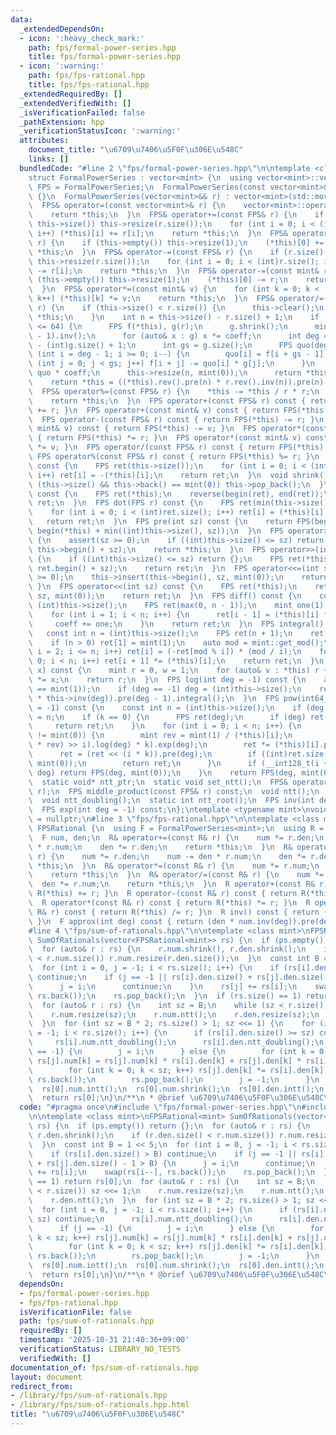 ```yaml
---
data:
  _extendedDependsOn:
  - icon: ':heavy_check_mark:'
    path: fps/formal-power-series.hpp
    title: fps/formal-power-series.hpp
  - icon: ':warning:'
    path: fps/fps-rational.hpp
    title: fps/fps-rational.hpp
  _extendedRequiredBy: []
  _extendedVerifiedWith: []
  _isVerificationFailed: false
  _pathExtension: hpp
  _verificationStatusIcon: ':warning:'
  attributes:
    document_title: "\u6709\u7406\u5F0F\u306E\u548C"
    links: []
  bundledCode: "#line 2 \"fps/formal-power-series.hpp\"\n\ntemplate <class mint>\n\
    struct FormalPowerSeries : vector<mint> {\n  using vector<mint>::vector;\n  using\
    \ FPS = FormalPowerSeries;\n  FormalPowerSeries(const vector<mint>& r) : vector<mint>(r)\
    \ {}\n  FormalPowerSeries(vector<mint>&& r) : vector<mint>(std::move(r)) {}\n\
    \  FPS& operator=(const vector<mint>& r) {\n    vector<mint>::operator=(r);\n\
    \    return *this;\n  }\n  FPS& operator+=(const FPS& r) {\n    if (r.size() >\
    \ this->size()) this->resize(r.size());\n    for (int i = 0; i < (int)r.size();\
    \ i++) (*this)[i] += r[i];\n    return *this;\n  }\n  FPS& operator+=(const mint&\
    \ r) {\n    if (this->empty()) this->resize(1);\n    (*this)[0] += r;\n    return\
    \ *this;\n  }\n  FPS& operator-=(const FPS& r) {\n    if (r.size() > this->size())\
    \ this->resize(r.size());\n    for (int i = 0; i < (int)r.size(); i++) (*this)[i]\
    \ -= r[i];\n    return *this;\n  }\n  FPS& operator-=(const mint& r) {\n    if\
    \ (this->empty()) this->resize(1);\n    (*this)[0] -= r;\n    return *this;\n\
    \  }\n  FPS& operator*=(const mint& v) {\n    for (int k = 0; k < (int)this->size();\
    \ k++) (*this)[k] *= v;\n    return *this;\n  }\n  FPS& operator/=(const FPS&\
    \ r) {\n    if (this->size() < r.size()) {\n      this->clear();\n      return\
    \ *this;\n    }\n    int n = this->size() - r.size() + 1;\n    if ((int)r.size()\
    \ <= 64) {\n      FPS f(*this), g(r);\n      g.shrink();\n      mint coeff = g.at(g.size()\
    \ - 1).inv();\n      for (auto& x : g) x *= coeff;\n      int deg = (int)f.size()\
    \ - (int)g.size() + 1;\n      int gs = g.size();\n      FPS quo(deg);\n      for\
    \ (int i = deg - 1; i >= 0; i--) {\n        quo[i] = f[i + gs - 1];\n        for\
    \ (int j = 0; j < gs; j++) f[i + j] -= quo[i] * g[j];\n      }\n      *this =\
    \ quo * coeff;\n      this->resize(n, mint(0));\n      return *this;\n    }\n\
    \    return *this = ((*this).rev().pre(n) * r.rev().inv(n)).pre(n).rev();\n  }\n\
    \  FPS& operator%=(const FPS& r) {\n    *this -= *this / r * r;\n    shrink();\n\
    \    return *this;\n  }\n  FPS operator+(const FPS& r) const { return FPS(*this)\
    \ += r; }\n  FPS operator+(const mint& v) const { return FPS(*this) += v; }\n\
    \  FPS operator-(const FPS& r) const { return FPS(*this) -= r; }\n  FPS operator-(const\
    \ mint& v) const { return FPS(*this) -= v; }\n  FPS operator*(const FPS& r) const\
    \ { return FPS(*this) *= r; }\n  FPS operator*(const mint& v) const { return FPS(*this)\
    \ *= v; }\n  FPS operator/(const FPS& r) const { return FPS(*this) /= r; }\n \
    \ FPS operator%(const FPS& r) const { return FPS(*this) %= r; }\n  FPS operator-()\
    \ const {\n    FPS ret(this->size());\n    for (int i = 0; i < (int)this->size();\
    \ i++) ret[i] = -(*this)[i];\n    return ret;\n  }\n  void shrink() {\n    while\
    \ (this->size() && this->back() == mint(0)) this->pop_back();\n  }\n  FPS rev()\
    \ const {\n    FPS ret(*this);\n    reverse(begin(ret), end(ret));\n    return\
    \ ret;\n  }\n  FPS dot(FPS r) const {\n    FPS ret(min(this->size(), r.size()));\n\
    \    for (int i = 0; i < (int)ret.size(); i++) ret[i] = (*this)[i] * r[i];\n \
    \   return ret;\n  }\n  FPS pre(int sz) const {\n    return FPS(begin(*this),\
    \ begin(*this) + min((int)this->size(), sz));\n  }\n  FPS operator>>=(int sz)\
    \ {\n    assert(sz >= 0);\n    if ((int)this->size() <= sz) return {};\n    this->erase(this->begin(),\
    \ this->begin() + sz);\n    return *this;\n  }\n  FPS operator>>(int sz) const\
    \ {\n    if ((int)this->size() <= sz) return {};\n    FPS ret(*this);\n    ret.erase(ret.begin(),\
    \ ret.begin() + sz);\n    return ret;\n  }\n  FPS operator<<=(int sz) {\n    assert(sz\
    \ >= 0);\n    this->insert(this->begin(), sz, mint(0));\n    return *this;\n \
    \ }\n  FPS operator<<(int sz) const {\n    FPS ret(*this);\n    ret.insert(ret.begin(),\
    \ sz, mint(0));\n    return ret;\n  }\n  FPS diff() const {\n    const int n =\
    \ (int)this->size();\n    FPS ret(max(0, n - 1));\n    mint one(1), coeff(1);\n\
    \    for (int i = 1; i < n; i++) {\n      ret[i - 1] = (*this)[i] * coeff;\n \
    \     coeff += one;\n    }\n    return ret;\n  }\n  FPS integral() const {\n \
    \   const int n = (int)this->size();\n    FPS ret(n + 1);\n    ret[0] = mint(0);\n\
    \    if (n > 0) ret[1] = mint(1);\n    auto mod = mint::get_mod();\n    for (int\
    \ i = 2; i <= n; i++) ret[i] = (-ret[mod % i]) * (mod / i);\n    for (int i =\
    \ 0; i < n; i++) ret[i + 1] *= (*this)[i];\n    return ret;\n  }\n  mint eval(mint\
    \ x) const {\n    mint r = 0, w = 1;\n    for (auto& v : *this) r += w * v, w\
    \ *= x;\n    return r;\n  }\n  FPS log(int deg = -1) const {\n    assert((*this)[0]\
    \ == mint(1));\n    if (deg == -1) deg = (int)this->size();\n    return (this->diff()\
    \ * this->inv(deg)).pre(deg - 1).integral();\n  }\n  FPS pow(int64_t k, int deg\
    \ = -1) const {\n    const int n = (int)this->size();\n    if (deg == -1) deg\
    \ = n;\n    if (k == 0) {\n      FPS ret(deg);\n      if (deg) ret[0] = 1;\n \
    \     return ret;\n    }\n    for (int i = 0; i < n; i++) {\n      if ((*this)[i]\
    \ != mint(0)) {\n        mint rev = mint(1) / (*this)[i];\n        FPS ret = (((*this\
    \ * rev) >> i).log(deg) * k).exp(deg);\n        ret *= (*this)[i].pow(k);\n  \
    \      ret = (ret << (i * k)).pre(deg);\n        if ((int)ret.size() < deg) ret.resize(deg,\
    \ mint(0));\n        return ret;\n      }\n      if (__int128_t(i + 1) * k >=\
    \ deg) return FPS(deg, mint(0));\n    }\n    return FPS(deg, mint(0));\n  }\n\n\
    \  static void* ntt_ptr;\n  static void set_ntt();\n  FPS& operator*=(const FPS&\
    \ r);\n  FPS middle_product(const FPS& r) const;\n  void ntt();\n  void intt();\n\
    \  void ntt_doubling();\n  static int ntt_root();\n  FPS inv(int deg = -1) const;\n\
    \  FPS exp(int deg = -1) const;\n};\ntemplate <typename mint>\nvoid* FormalPowerSeries<mint>::ntt_ptr\
    \ = nullptr;\n#line 3 \"fps/fps-rational.hpp\"\n\ntemplate <class mint>\nstruct\
    \ FPSRational {\n  using F = FormalPowerSeries<mint>;\n  using R = FPSRational;\n\
    \  F num, den;\n  R& operator+=(const R& r) {\n    num *= r.den;\n    num += den\
    \ * r.num;\n    den *= r.den;\n    return *this;\n  }\n  R& operator-=(const R&\
    \ r) {\n    num *= r.den;\n    num -= den * r.num;\n    den *= r.den;\n    return\
    \ *this;\n  }\n  R& operator*=(const R& r) {\n    num *= r.num;\n    den *= r.den;\n\
    \    return *this;\n  }\n  R& operator/=(const R& r) {\n    num *= r.den;\n  \
    \  den *= r.num;\n    return *this;\n  }\n  R operator+(const R& r) const { return\
    \ R(*this) += r; }\n  R operator-(const R& r) const { return R(*this) -= r; }\n\
    \  R operator*(const R& r) const { return R(*this) *= r; }\n  R operator/(const\
    \ R& r) const { return R(*this) /= r; }\n  R inv() const { return {den, num};\
    \ }\n  F approx(int deg) const { return (den * num.inv(deg)).pre(deg); }\n};\n\
    #line 4 \"fps/sum-of-rationals.hpp\"\n\ntemplate <class mint>\nFPSRational<mint>\
    \ SumOfRationals(vector<FPSRational<mint>> rs) {\n  if (ps.empty()) return {};\n\
    \  for (auto& r : rs) {\n    r.num.shrink(), r.den.shrink();\n    if (r.den.size()\
    \ < r.num.size()) r.num.resize(r.den.size());\n  }\n  const int B = 1 << 5;\n\
    \  for (int i = 0, j = -1; i < rs.size(); i++) {\n    if (rs[i].den.size() > B)\
    \ continue;\n    if (j == -1 || rs[i].den.size() + rs[j].den.size() - 1 > B) {\n\
    \      j = i;\n      continue;\n    }\n    rs[j] += rs[i];\n    swap(rs[i--],\
    \ rs.back());\n    rs.pop_back();\n  }\n  if (rs.size() == 1) return rs[0];\n\
    \  for (auto& r : rs) {\n    int sz = B;\n    while (sz < r.size()) sz <<= 1;\n\
    \    r.num.resize(sz);\n    r.num.ntt();\n    r.den.resize(sz);\n    r.den.ntt();\n\
    \  }\n  for (int sz = B * 2; rs.size() > 1; sz <<= 1) {\n    for (int i = 0, j\
    \ = -1; i < rs.size(); i++) {\n      if (rs[i].den.size() >= sz) continue;\n \
    \     rs[i].num.ntt_doubling();\n      rs[i].den.ntt_doubling();\n      if (j\
    \ == -1) {\n        j = i;\n      } else {\n        for (int k = 0; k < sz; k++)\
    \ rs[j].num[k] = rs[j].num[k] * rs[i].den[k] + rs[j].den[k] * rs[i].num[k];\n\
    \        for (int k = 0; k < sz; k++) rs[j].den[k] *= rs[i].den[k];\n        swap(rs[i--],\
    \ rs.back());\n        rs.pop_back();\n        j = -1;\n      }\n    }\n  }\n\
    \  rs[0].num.intt();\n  rs[0].num.shrink();\n  rs[0].den.intt();\n  rs[0].den.shrink();\n\
    \  return rs[0];\n}\n/**\n * @brief \u6709\u7406\u5F0F\u306E\u548C\n */\n"
  code: "#pragma once\n#include \"fps/formal-power-series.hpp\"\n#include \"fps/fps-rational.hpp\"\
    \n\ntemplate <class mint>\nFPSRational<mint> SumOfRationals(vector<FPSRational<mint>>\
    \ rs) {\n  if (ps.empty()) return {};\n  for (auto& r : rs) {\n    r.num.shrink(),\
    \ r.den.shrink();\n    if (r.den.size() < r.num.size()) r.num.resize(r.den.size());\n\
    \  }\n  const int B = 1 << 5;\n  for (int i = 0, j = -1; i < rs.size(); i++) {\n\
    \    if (rs[i].den.size() > B) continue;\n    if (j == -1 || rs[i].den.size()\
    \ + rs[j].den.size() - 1 > B) {\n      j = i;\n      continue;\n    }\n    rs[j]\
    \ += rs[i];\n    swap(rs[i--], rs.back());\n    rs.pop_back();\n  }\n  if (rs.size()\
    \ == 1) return rs[0];\n  for (auto& r : rs) {\n    int sz = B;\n    while (sz\
    \ < r.size()) sz <<= 1;\n    r.num.resize(sz);\n    r.num.ntt();\n    r.den.resize(sz);\n\
    \    r.den.ntt();\n  }\n  for (int sz = B * 2; rs.size() > 1; sz <<= 1) {\n  \
    \  for (int i = 0, j = -1; i < rs.size(); i++) {\n      if (rs[i].den.size() >=\
    \ sz) continue;\n      rs[i].num.ntt_doubling();\n      rs[i].den.ntt_doubling();\n\
    \      if (j == -1) {\n        j = i;\n      } else {\n        for (int k = 0;\
    \ k < sz; k++) rs[j].num[k] = rs[j].num[k] * rs[i].den[k] + rs[j].den[k] * rs[i].num[k];\n\
    \        for (int k = 0; k < sz; k++) rs[j].den[k] *= rs[i].den[k];\n        swap(rs[i--],\
    \ rs.back());\n        rs.pop_back();\n        j = -1;\n      }\n    }\n  }\n\
    \  rs[0].num.intt();\n  rs[0].num.shrink();\n  rs[0].den.intt();\n  rs[0].den.shrink();\n\
    \  return rs[0];\n}\n/**\n * @brief \u6709\u7406\u5F0F\u306E\u548C\n */"
  dependsOn:
  - fps/formal-power-series.hpp
  - fps/fps-rational.hpp
  isVerificationFile: false
  path: fps/sum-of-rationals.hpp
  requiredBy: []
  timestamp: '2025-10-31 21:40:36+09:00'
  verificationStatus: LIBRARY_NO_TESTS
  verifiedWith: []
documentation_of: fps/sum-of-rationals.hpp
layout: document
redirect_from:
- /library/fps/sum-of-rationals.hpp
- /library/fps/sum-of-rationals.hpp.html
title: "\u6709\u7406\u5F0F\u306E\u548C"
---
```

